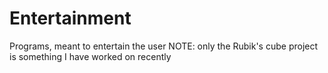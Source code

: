 # Entertainment
 Programs, meant to entertain the user
NOTE: only the Rubik's cube project is something I have worked on recently
